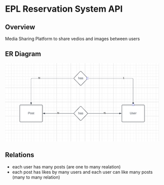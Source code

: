 # EPL Reservation System API

## Overview
Media Sharing Platform to share vedios and images between users  

## ER Diagram
<img src="Readme Media/ER.png" alt="ER Diagram">

## Relations
- each user has many posts  (are one to many realation) 
- each post has likes by many users and each user can like many posts (many to many relation)
